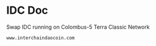 # IDC Doc


Swap IDC running on Colombus-5 Terra Classic Network

```
www.interchaindaocoin.com
```
